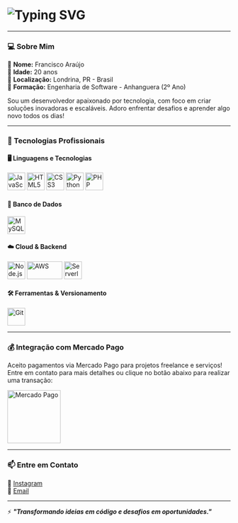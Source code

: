<h1 align="left">
  <img src="https://readme-typing-svg.herokuapp.com?font=Fira+Code&weight=600&size=28&duration=4000&pause=1000&color=00FFFF&width=520&lines=Bem-vindo+ao+meu+perfil!;Eu+sou+Francisco+Araújo+🚀" alt="Typing SVG">
</h1>

---

### 💻 Sobre Mim  
🔹 **Nome:** Francisco Araújo  
🔹 **Idade:** 20 anos  
🔹 **Localização:** Londrina, PR - Brasil  
🔹 **Formação:** Engenharia de Software - Anhanguera (2º Ano)  

Sou um desenvolvedor apaixonado por tecnologia, com foco em criar soluções inovadoras e escaláveis. Adoro enfrentar desafios e aprender algo novo todos os dias!

---

### 🚀 Tecnologias Profissionais  

#### 🖥️ **Linguagens e Tecnologias**  
<p align="left">
  <img src="https://cdn.jsdelivr.net/gh/devicons/devicon/icons/javascript/javascript-original.svg" width="40" height="40" alt="JavaScript" title="JavaScript"/>
  <img src="https://cdn.jsdelivr.net/gh/devicons/devicon/icons/html5/html5-original.svg" width="40" height="40" alt="HTML5" title="HTML5"/>
  <img src="https://cdn.jsdelivr.net/gh/devicons/devicon/icons/css3/css3-original.svg" width="40" height="40" alt="CSS3" title="CSS3"/>
  <img src="https://cdn.jsdelivr.net/gh/devicons/devicon/icons/python/python-original.svg" width="40" height="40" alt="Python" title="Python"/>
  <img src="https://cdn.jsdelivr.net/gh/devicons/devicon/icons/php/php-original.svg" width="40" height="40" alt="PHP" title="PHP"/>
</p>  

#### 💾 **Banco de Dados**  
<p align="left">
  <img src="https://cdn.jsdelivr.net/gh/devicons/devicon/icons/mysql/mysql-original.svg" width="40" height="40" alt="MySQL" title="MySQL"/>
</p>  

#### ☁️ **Cloud & Backend**  
<p align="left">
  <img src="https://cdn.jsdelivr.net/gh/devicons/devicon/icons/nodejs/nodejs-original.svg" width="40" height="40" alt="Node.js" title="Node.js"/>
  <img src="https://upload.wikimedia.org/wikipedia/commons/9/93/Amazon_Web_Services_Logo.svg" width="80" height="40" alt="AWS" title="Amazon Web Services"/>
  <img src="https://avatars.githubusercontent.com/u/13742415?s=200&v=4" width="40" height="40" alt="Serverless" title="Serverless Framework"/>
</p>  

#### 🛠️ **Ferramentas & Versionamento**  
<p align="left">
  <img src="https://cdn.jsdelivr.net/gh/devicons/devicon/icons/git/git-original.svg" width="40" height="40" alt="Git" title="Git"/>
</p>  

---

### 💰 Integração com Mercado Pago  
Aceito pagamentos via Mercado Pago para projetos freelance e serviços! Entre em contato para mais detalhes ou clique no botão abaixo para realizar uma transação:  
<p align="left">
  <a href="https://www.mercadopago.com.br/" target="_blank">
    <img src="https://logospng.org/download/mercado-pago/logo-mercado-pago-256.png" width="120" alt="Mercado Pago" title="Pagar com Mercado Pago"/>
  </a>
</p>  

---

### 📫 Entre em Contato  
🔗 [Instagram](https://www.instagram.com/fraanciis_co?igsh=dHd5YWplbHp2ZGVk)  
📧 [Email](mailto:faculdadeengenhariadesoftware@gmail.com)  

---

⚡ **_"Transformando ideias em código e desafios em oportunidades."_**
